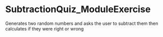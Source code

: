 # SubtractionQuiz_ModuleExercise
Generates two random numbers and asks the user to subtract them then calculates if they were right or wrong
